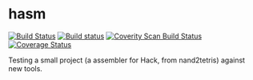 # hasm

[![Build Status](https://travis-ci.org/benvenutti/hasm.svg?branch=development)](https://travis-ci.org/benvenutti/hasm)
[![Build status](https://ci.appveyor.com/api/projects/status/xvvgrlygu5hofm75?svg=true)](https://ci.appveyor.com/project/benvenutti/hasmtest)
<a href="https://scan.coverity.com/projects/benvenutti-hasmtest"><img alt="Coverity Scan Build Status" src="https://scan.coverity.com/projects/9220/badge.svg"/></a> [![Coverage Status](https://coveralls.io/repos/github/benvenutti/hasmTest/badge.svg?branch=development)](https://coveralls.io/github/benvenutti/hasmTest?branch=development)

Testing a small project (a assembler for Hack, from nand2tetris) against new tools.
